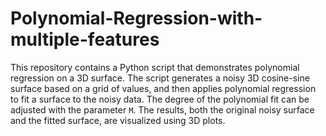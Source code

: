 # Polynomial-Regression-with-multiple-features
This repository contains a Python script that demonstrates polynomial regression on a 3D surface. The script generates a noisy 3D cosine-sine surface based on a grid of values, and then applies polynomial regression to fit a surface to the noisy data. The degree of the polynomial fit can be adjusted with the parameter `M`. The results, both the original noisy surface and the fitted surface, are visualized using 3D plots.
